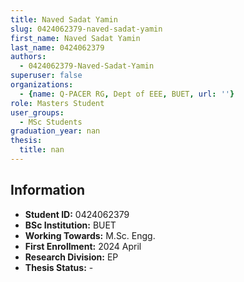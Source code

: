 ```yaml
---
title: Naved Sadat Yamin
slug: 0424062379-naved-sadat-yamin
first_name: Naved Sadat Yamin
last_name: 0424062379
authors:
  - 0424062379-Naved-Sadat-Yamin
superuser: false
organizations:
  - {name: Q-PACER RG, Dept of EEE, BUET, url: ''}
role: Masters Student
user_groups:
  - MSc Students
graduation_year: nan
thesis:
  title: nan
---
```


## Information
* **Student ID:** 0424062379
* **BSc Institution:** BUET
* **Working Towards:** M.Sc. Engg.
* **First Enrollment:** 2024 April
* **Research Division:** EP
* **Thesis Status:** -

